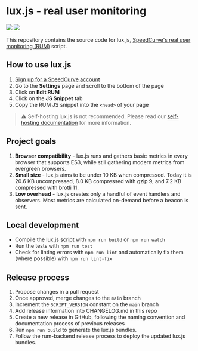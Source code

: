 # lux.js - real user monitoring

![](https://flat.badgen.net/bundlephobia/minzip/@speedcurve/lux)
![](https://flat.badgen.net/bundlephobia/min/@speedcurve/lux)

This repository contains the source code for lux.js, [SpeedCurve's real user monitoring (RUM)](https://www.speedcurve.com/) script.

## How to use lux.js

1. [Sign up for a SpeedCurve account](https://www.speedcurve.com/)
2. Go to the **Settings** page and scroll to the bottom of the page
3. Click on **Edit RUM**
4. Click on the **JS Snippet** tab
5. Copy the RUM JS snippet into the `<head>` of your page

> ⚠️ Self-hosting lux.js is not recommended. Please read our [self-hosting documentation](https://support.speedcurve.com/docs/self-hosted-real-user-monitoring) for more information.

## Project goals

1. **Browser compatibility** - lux.js runs and gathers basic metrics in every browser that supports ES3, while still gathering modern metrics from evergreen browsers.
2. **Small size** - lux.js aims to be under 10 KB when compressed. Today it is 20.6 KB uncompressed, 8.0 KB compressed with gzip 9, and 7.2 KB compressed with brotli 11.
3. **Low overhead** - lux.js creates only a handful of event handlers and observers. Most metrics are calculated on-demand before a beacon is sent.

## Local development

- Compile the lux.js script with `npm run build` or `npm run watch`
- Run the tests with `npm run test`
- Check for linting errors with `npm run lint` and automatically fix them (where possible) with `npm run lint-fix`

## Release process

1. Propose changes in a pull request
2. Once approved, merge changes to the `main` branch
3. Increment the `SCRIPT_VERSION` constant on the `main` branch
4. Add release information into CHANGELOG.md in this repo
5. Create a new release in GitHub, following the naming convention and documentation process of previous releases
6. Run `npm run build` to generate the lux.js bundles.
7. Follow the rum-backend release process to deploy the updated lux.js bundles.
